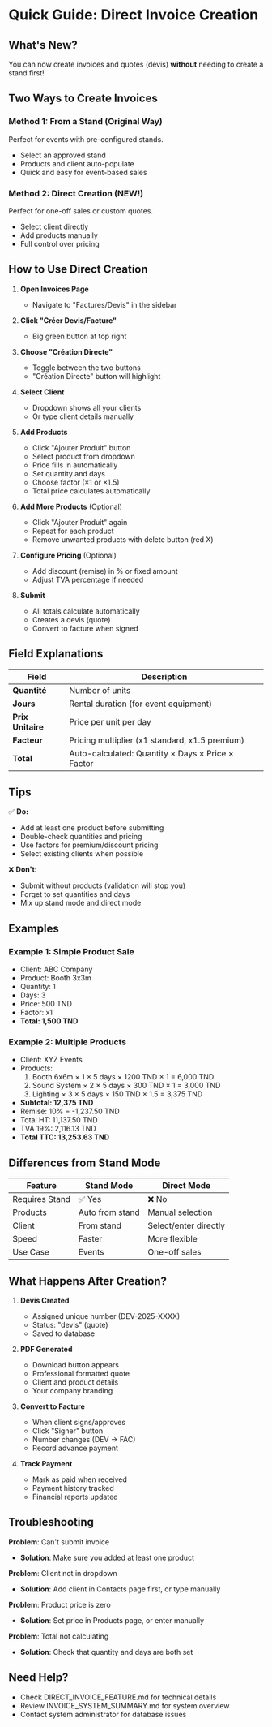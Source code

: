 # Quick Guide: Direct Invoice Creation

## What's New?

You can now create invoices and quotes (devis) **without** needing to create a stand first!

## Two Ways to Create Invoices

### Method 1: From a Stand (Original Way)
Perfect for events with pre-configured stands.
- Select an approved stand
- Products and client auto-populate
- Quick and easy for event-based sales

### Method 2: Direct Creation (NEW!)
Perfect for one-off sales or custom quotes.
- Select client directly
- Add products manually
- Full control over pricing

## How to Use Direct Creation

1. **Open Invoices Page**
   - Navigate to "Factures/Devis" in the sidebar

2. **Click "Créer Devis/Facture"**
   - Big green button at top right

3. **Choose "Création Directe"**
   - Toggle between the two buttons
   - "Création Directe" button will highlight

4. **Select Client**
   - Dropdown shows all your clients
   - Or type client details manually

5. **Add Products**
   - Click "Ajouter Produit" button
   - Select product from dropdown
   - Price fills in automatically
   - Set quantity and days
   - Choose factor (×1 or ×1.5)
   - Total price calculates automatically

6. **Add More Products** (Optional)
   - Click "Ajouter Produit" again
   - Repeat for each product
   - Remove unwanted products with delete button (red X)

7. **Configure Pricing** (Optional)
   - Add discount (remise) in % or fixed amount
   - Adjust TVA percentage if needed

8. **Submit**
   - All totals calculate automatically
   - Creates a devis (quote)
   - Convert to facture when signed

## Field Explanations

| Field | Description |
|-------|-------------|
| **Quantité** | Number of units |
| **Jours** | Rental duration (for event equipment) |
| **Prix Unitaire** | Price per unit per day |
| **Facteur** | Pricing multiplier (x1 standard, x1.5 premium) |
| **Total** | Auto-calculated: Quantity × Days × Price × Factor |

## Tips

✅ **Do:**
- Add at least one product before submitting
- Double-check quantities and pricing
- Use factors for premium/discount pricing
- Select existing clients when possible

❌ **Don't:**
- Submit without products (validation will stop you)
- Forget to set quantities and days
- Mix up stand mode and direct mode

## Examples

### Example 1: Simple Product Sale
- Client: ABC Company
- Product: Booth 3x3m
- Quantity: 1
- Days: 3
- Price: 500 TND
- Factor: x1
- **Total: 1,500 TND**

### Example 2: Multiple Products
- Client: XYZ Events
- Products:
  1. Booth 6x6m × 1 × 5 days × 1200 TND × 1 = 6,000 TND
  2. Sound System × 2 × 5 days × 300 TND × 1 = 3,000 TND  
  3. Lighting × 3 × 5 days × 150 TND × 1.5 = 3,375 TND
- **Subtotal: 12,375 TND**
- Remise: 10% = -1,237.50 TND
- Total HT: 11,137.50 TND
- TVA 19%: 2,116.13 TND
- **Total TTC: 13,253.63 TND**

## Differences from Stand Mode

| Feature | Stand Mode | Direct Mode |
|---------|------------|-------------|
| Requires Stand | ✅ Yes | ❌ No |
| Products | Auto from stand | Manual selection |
| Client | From stand | Select/enter directly |
| Speed | Faster | More flexible |
| Use Case | Events | One-off sales |

## What Happens After Creation?

1. **Devis Created**
   - Assigned unique number (DEV-2025-XXXX)
   - Status: "devis" (quote)
   - Saved to database

2. **PDF Generated**
   - Download button appears
   - Professional formatted quote
   - Client and product details
   - Your company branding

3. **Convert to Facture**
   - When client signs/approves
   - Click "Signer" button
   - Number changes (DEV → FAC)
   - Record advance payment

4. **Track Payment**
   - Mark as paid when received
   - Payment history tracked
   - Financial reports updated

## Troubleshooting

**Problem**: Can't submit invoice
- **Solution**: Make sure you added at least one product

**Problem**: Client not in dropdown
- **Solution**: Add client in Contacts page first, or type manually

**Problem**: Product price is zero
- **Solution**: Set price in Products page, or enter manually

**Problem**: Total not calculating
- **Solution**: Check that quantity and days are both set

## Need Help?

- Check DIRECT_INVOICE_FEATURE.md for technical details
- Review INVOICE_SYSTEM_SUMMARY.md for system overview
- Contact system administrator for database issues
